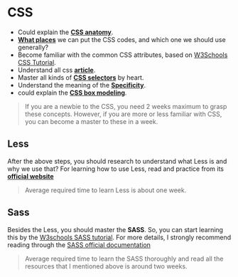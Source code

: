 # CSS

- Could explain the [**CSS anatomy**](https://developer.mozilla.org/en-US/docs/Learn/CSS/Introduction_to_CSS/Syntax).
- [**What places**](https://developer.mozilla.org/en-US/docs/Learn/CSS/Introduction_to_CSS/How_CSS_works#How_to_apply_your_CSS_to_your_HTML) we can put the CSS codes, and which one we should use generally?
- Become familiar with the common CSS attributes, based on [W3Schools CSS Tutorial](https://www.w3schools.com/css/default.asp).
- Understand all css [**article**](https://developer.mozilla.org/en-US/docs/Learn/CSS/Introduction_to_CSS/Values_and_units).
- Master all kinds of [**CSS selectors**](https://developer.mozilla.org/en-US/docs/Web/CSS/Reference#Selectors) by heart.
- Understand the meaning of the [**Specificity**](https://developer.mozilla.org/en-US/docs/Learn/CSS/Introduction_to_CSS/Cascade_and_inheritance).
- could explain the [**CSS box modeling**](https://developer.mozilla.org/en-US/docs/Learn/CSS/Introduction_to_CSS/Box_model).

> If you are a newbie to the CSS, you need 2 weeks maximum to grasp these concepts. However, if you are more or less familiar with CSS, you can become a master to these in a week.

## Less
After the above steps, you should research to understand what Less is and why we use that?
For learning how to use Less, read and practice from its [**official website**](http://lesscss.org/#overview)

> Average required time to learn Less is about one week.

## Sass
Besides the Less, you should master the **SASS**. So, you can start learning this by the [W3schools SASS tutorial](https://www.w3schools.com/sass/default.asp). For more details, I strongly recommend reading through the [SASS official documentation](https://sass-lang.com/documentation)
> Average required time to learn the SASS thoroughly and read all the resources that I mentioned above is around two weeks.